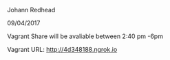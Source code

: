 

Johann Redhead

09/04/2017

Vagrant Share will be avaliable between 2:40 pm -6pm

Vagrant URL: http://4d348188.ngrok.io
